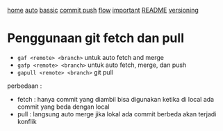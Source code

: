 [home](home)
[auto](auto)
[bassic](bassic)
[commit push](commit-push)
[flow](flow)
[important](important)
[README](README)
[versioning](versioning)
# Penggunaan git fetch dan pull
- `gaf <remote> <branch>` untuk auto fetch and merge
- `gafp <remote> <branch>` untuk auto fetch, merge, dan push
- `gapull <remote> <branch>` git pull

perbedaan :
- fetch : hanya commit yang diambil bisa digunakan ketika di local ada commit yang beda dengan local
- pull : langsung auto merge jika lokal ada commit berbeda akan terjadi konflik

